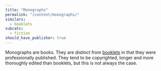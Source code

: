 ```yaml
---
title: "Monographs"
permalink: "/content/monographs/"
similars:
  - booklets
subcats:
  - fiction
should_have_publisher: true
---
```


Monographs are books. They are distinct from [booklets](/content/booklets/) in that they were professionally published. They tend to be copyrighted, longer and more thoroughly edited than booklets, but this is not always the case.
